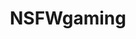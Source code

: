 ---
title: NSFWgaming
crosslinks:
- lewdgames
- freecitiesgame
- spnati
- Haramase_Simulator
- eroge
- Sissymakergame
- AndroidNSFWgaming
- NSFWGames
- Futanari_Games
- adultgamedev
- futanari
- PlayItForThePlot
- ShitAmericansSay
- adultgames
- freecities
- AskReddit
- worldnews
- Games
- cm3d2
---